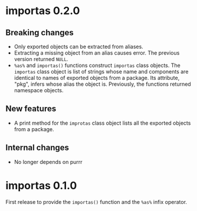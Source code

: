# importas 0.2.0

## Breaking changes

- Only exported objects can be extracted from aliases.
- Extracting a missing object from an alias causes error. The previous version
  returned `NULL`.
- `%as%` and `importas()` functions construct `importas` class objects. The
  `importas` class object is list of strings whose name and components are
  identical to names of exported objects from a package. Its attribute, "pkg",
  infers whose alias the object is. Previously, the functions returned namespace
  objects.

## New features

- A print method for the `improtas` class object lists all the exported objects
  from a package.
  
## Internal changes

- No longer depends on purrr

# importas 0.1.0

First release to provide the `importas()` function and the `%as%` infix operator.
